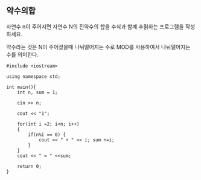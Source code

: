 ## 약수의합

자연수 n이 주어지면 자연수 N의 진약수의 합을 수식과 함꼐 추렭하는 프로그램을 작성하세요.

약수라는 것은 N이 주어졌을때 나눠떨어지는 수로 MOD를 사용하여서 나눠떨어지는 수를 의미한다.

~~~
#include <iostream>

using namespace std;

int main(){
	int n, sum = 1;

	cin >> n;

	cout << "1";

	for(int i =2; i<n; i++)
	{
		if(n%i == 0) {
			cout << " + " << i; sum +=i;
		}
	}
	cout << " = " <<sum;

	return 0;
}
~~~
